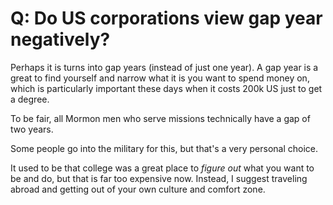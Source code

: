 # Q: Do US corporations view gap year negatively?

Perhaps it is turns into gap years (instead of just one year). A gap year is a great to find yourself and narrow what it is you want to spend money on, which is particularly important these days when it costs 200k US just to get a degree.

To be fair, all Mormon men who serve missions technically have a gap of two years.

Some people go into the military for this, but that's a very personal choice.

It used to be that college was a great place to *figure out* what you want to be and do, but that is far too expensive now. Instead, I suggest traveling abroad and getting out of your own culture and comfort zone.
